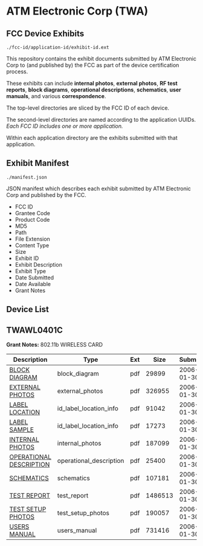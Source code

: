 # ATM Electronic Corp (TWA)
## FCC Device Exhibits

```
./fcc-id/application-id/exhibit-id.ext
```

This repository contains the exhibit documents submitted by ATM Electronic Corp to (and published by) the FCC as part of the device certification process.

These exhibits can include **internal photos**, **external photos**, **RF test reports**, **block diagrams**, **operational descriptions**, **schematics**, **user manuals**, and various **correspondence**.

The top-level directories are sliced by the FCC ID of each device.

The second-level directories are named according to the application UUIDs. *Each FCC ID includes one or more application.*

Within each application directory are the exhibits submitted with that application. 

## Exhibit Manifest

```
./manifest.json
```

JSON manifest which describes each exhibit submitted by ATM Electronic Corp and published by the FCC.

- FCC ID
- Grantee Code
- Product Code
- MD5
- Path
- File Extension
- Content Type
- Size
- Exhibit ID
- Exhibit Description
- Exhibit Type
- Date Submitted
- Date Available
- Grant Notes

## Device List
## TWAWL0401C
**Grant Notes:** 802.11b WIRELESS CARD

| Description | Type | Ext | Size | Submitted | Available |
| ----------- | ---- | --- | ---- | --------- | --------- |
| [BLOCK  DIAGRAM](TWAWL0401C/1ad7df6babe6aed5c623f3ccb6f88392/624163.pdf) | block_diagram | pdf | 29899 | 2006-01-30 | 2006-01-25 |
| [EXTERNAL PHOTOS](TWAWL0401C/1ad7df6babe6aed5c623f3ccb6f88392/624162.pdf) | external_photos | pdf | 326955 | 2006-01-30 | 2006-01-25 |
| [LABEL LOCATION](TWAWL0401C/1ad7df6babe6aed5c623f3ccb6f88392/624160.pdf) | id_label_location_info | pdf | 91042 | 2006-01-30 | 2006-01-25 |
| [LABEL SAMPLE](TWAWL0401C/1ad7df6babe6aed5c623f3ccb6f88392/624161.pdf) | id_label_location_info | pdf | 17273 | 2006-01-30 | 2006-01-25 |
| [INTERNAL PHOTOS](TWAWL0401C/1ad7df6babe6aed5c623f3ccb6f88392/624168.pdf) | internal_photos | pdf | 187099 | 2006-01-30 | 2006-01-25 |
| [OPERATIONAL DESCRIPTION](TWAWL0401C/1ad7df6babe6aed5c623f3ccb6f88392/624169.pdf) | operational_description | pdf | 25400 | 2006-01-30 | 2006-01-25 |
| [SCHEMATICS](TWAWL0401C/1ad7df6babe6aed5c623f3ccb6f88392/624164.pdf) | schematics | pdf | 107181 | 2006-01-30 | 2006-01-25 |
| [TEST REPORT](TWAWL0401C/1ad7df6babe6aed5c623f3ccb6f88392/624165.pdf) | test_report | pdf | 1486513 | 2006-01-30 | 2006-01-25 |
| [TEST SETUP PHOTOS](TWAWL0401C/1ad7df6babe6aed5c623f3ccb6f88392/624166.pdf) | test_setup_photos | pdf | 190057 | 2006-01-30 | 2006-01-25 |
| [USERS MANUAL](TWAWL0401C/1ad7df6babe6aed5c623f3ccb6f88392/624167.pdf) | users_manual | pdf | 731416 | 2006-01-30 | 2006-01-25 |
